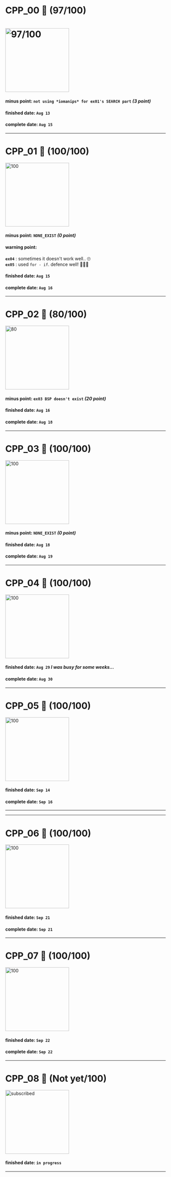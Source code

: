 # CPP_00 🍷 (97/100)

# <img width="200" alt="97/100" src="https://user-images.githubusercontent.com/35485904/129480121-b94f55a2-e5dc-4156-beff-2dea57165c4e.png">

#### minus point: `not using *iomanips* for ex01's SEARCH part` *(3 point)*

#### finished date: `Aug 13`
#### complete date: `Aug 15`

<hr>

# CPP_01 🍷 (100/100)

<img width="200" alt="100" src="https://user-images.githubusercontent.com/35485904/129510315-08af2253-a9eb-4d9a-b9a5-a721dec43e92.png">

#### minus point: `NONE_EXIST` *(0 point)*
#### warning point:
  **`ex04`** : sometimes it doesn't work well.. 🙄  
  **`ex05`** : used `for - if`. defence well! 🕵🏻‍♂️  

#### finished date: `Aug 15`
#### complete date: `Aug 16`

<hr>

# CPP_02 🍷 (80/100)

<img width="200" alt="80" src="https://user-images.githubusercontent.com/35485904/130015481-6d93dc1c-6d02-488e-aca6-60605f69443c.png">

#### minus point: `ex03 BSP doesn't exist` *(20 point)*

#### finished date: `Aug 16`
#### complete date: `Aug 18`

<hr>

# CPP_03 🍷 (100/100)

<img width="200" alt="100" src="https://user-images.githubusercontent.com/35485904/129510315-08af2253-a9eb-4d9a-b9a5-a721dec43e92.png">

#### minus point: `NONE_EXIST` *(0 point)*

#### finished date: `Aug 18`
#### complete date: `Aug 19`

<hr>

# CPP_04 🍷 (100/100)

<img width="200" alt="100" src="https://user-images.githubusercontent.com/35485904/129510315-08af2253-a9eb-4d9a-b9a5-a721dec43e92.png">

#### finished date: `Aug 29` *I was busy for some weeks...*
#### complete date: `Aug 30`

<hr>

# CPP_05 🍷 (100/100)

<img width="200" alt="100" src="https://user-images.githubusercontent.com/35485904/129510315-08af2253-a9eb-4d9a-b9a5-a721dec43e92.png">

#### finished date: `Sep 14`
#### complete date: `Sep 16`

<hr>


<hr>

# CPP_06 🍷 (100/100)

<img width="200" alt="100" src="https://user-images.githubusercontent.com/35485904/129510315-08af2253-a9eb-4d9a-b9a5-a721dec43e92.png">

#### finished date: `Sep 21`
#### complete date: `Sep 21`

<hr>

# CPP_07 🍷 (100/100)

<img width="200" alt="100" src="https://user-images.githubusercontent.com/35485904/129510315-08af2253-a9eb-4d9a-b9a5-a721dec43e92.png">

#### finished date: `Sep 22`
#### complete date: `Sep 22`

<hr>

# CPP_08 🗿 (Not yet/100)

<img width="200" alt="subscribed" src="https://user-images.githubusercontent.com/35485904/129480199-357c8fc7-a444-408e-a502-436e24c1b41a.png">

#### finished date: `in progress`

<hr>
